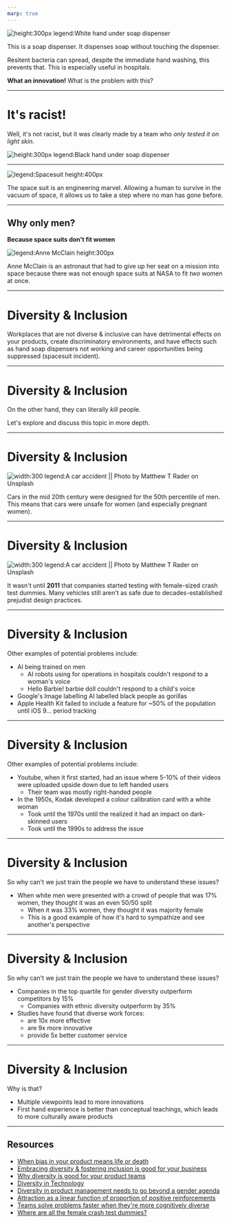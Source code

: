 ```yaml
---
marp: true
---
```


![height:300px legend:White hand under soap dispenser](./img/diversity/white_hand.jpg)

This is a soap dispenser. It dispenses soap without touching the dispenser.

Resitent bacteria can spread, despite the immediate hand washing, this prevents that. This is especially useful in hospitals.

**What an innovation!** What is the problem with this?

---

# It's racist!

Well, it's not racist, but it was clearly made by a team who _only tested it on light skin_.

![height:300px legend:Black hand under soap dispenser](./img/diversity/black_hand.jpg)

---

![legend:Spacesuit height:400px](./img/diversity/spacesuit.jpg)

The space suit is an engineering marvel. Allowing a human to survive in the vacuum of space, it allows us to take a step where no man has gone before.

___

## Why only men?

**Because space suits don't fit women**

![legend:Anne McClain height:300px](./img/diversity/anne_mcclain.jpg)

Anne McClain is an astronaut that had to give up her seat on a mission into space because there was not enough space suits at NASA to fit _two_ women at once.

---

# Diversity & Inclusion

Workplaces that are not diverse & inclusive can have detrimental effects on your products, create discriminatory environments, and have effects such as hand soap dispensers not working and career opportunities being suppressed (spacesuit incident).

---

# Diversity & Inclusion

On the other hand, they can literally _kill_ people.

Let's explore and discuss this topic in more depth.

---

# Diversity & Inclusion

![width:300 legend:A car accident || Photo by Matthew T Rader on Unsplash](./img/diversity/car_accident.jpg)

Cars in the mid 20th century were designed for the 50th percentile of men. This means that cars were unsafe for women (and especially pregnant women).

---

# Diversity & Inclusion

![width:300 legend:A car accident || Photo by Matthew T Rader on Unsplash](./img/diversity/car_accident.jpg)

It wasn't until **2011** that companies started testing with female-sized crash test dummies. Many vehicles still aren't as safe due to decades-established prejudist design practices.

---

# Diversity & Inclusion

Other examples of potential problems include:

- AI being trained on men
    - AI robots using for operations in hospitals couldn't respond to a woman's voice
    - Hello Barbie! barbie doll couldn't respond to a child's voice
- Google's Image labelling AI labelled black people as gorillas
- Apple Health Kit failed to include a feature for ~50% of the population until iOS 9... period tracking

---

# Diversity & Inclusion

Other examples of potential problems include:

- Youtube, when it first started, had an issue where 5-10% of their videos were uploaded upside down due to left handed users
    - Their team was mostly right-handed people
- In the 1950s, Kodak developed a colour calibration card with a white woman
    - Took until the 1970s until the realized it had an impact on dark-skinned users
    - Took until the 1990s to address the issue

---

# Diversity & Inclusion

So why can't we just train the people we have to understand these issues?

- When white men were presented with a crowd of people that was 17% women, they thought it was an even 50/50 split
   - When it was 33% women, they thought it was majority female
   - This is a good example of how it's hard to sympathize and see another's perspective

---

# Diversity & Inclusion

So why can't we just train the people we have to understand these issues?

- Companies in the top quartile for gender diversity outperform competitors by 15%
   - Companies with ethnic diversity outperform by 35%
- Studies have found that diverse work forces:
    - are 10x more effective
    - are 9x more innovative
    - provide 5x better customer service

---

# Diversity & Inclusion

Why is that?

- Multiple viewpoints lead to more innovations
- First hand experience is better than conceptual teachings, which leads to more culturally aware products

---

## Resources

- [When bias in your product means life or death](https://techcrunch.com/2016/11/16/when-bias-in-product-design-means-life-or-death/)
- [Embracing diversity & fostering inclusion is good for your business](https://www.forbes.com/sites/shereeatcheson/2018/09/25/embracing-diversity-and-fostering-inclusion-is-good-for-your-business/#6fca153b72b1)
- [Why diversity is good for your product teams](https://medium.com/the-reading-room/why-diversity-is-good-for-your-product-teams-7a60bdbb0096)
- [Diversity in Technology](https://open.buffer.com/diversity-in-technology/)
- [Diversity in product management needs to go beyond a gender agenda](https://thatproductchick.com/2018/03/11/diversity-in-product-management-needs-to-go-beyond-a-gender-agenda/)
- [Attraction as a linear function of proportion of positive reinforcements](https://psycnet.apa.org/record/1965-12050-001)
- [Teams solve problems faster when they're more cognitively diverse](https://hbr.org/2017/03/teams-solve-problems-faster-when-theyre-more-cognitively-diverse)
- [Where are all the female crash test dummies?](https://medium.com/@AnnaJS15/where-are-all-the-female-crash-test-dummies-a1391795be41)
